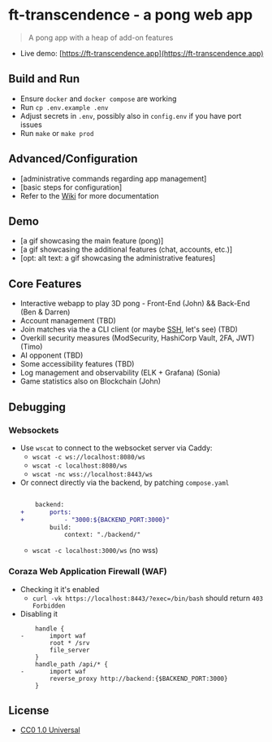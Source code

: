 # ft-transcendence - a pong web app

> A pong app with a heap of add-on features

- Live demo: [https://ft-transcendence.app](https://ft-transcendence.app)

## Build and Run

- Ensure `docker` and `docker compose` are working
- Run `cp .env.example .env`
- Adjust secrets in `.env`, possibly also in `config.env` if you have port issues
- Run `make` or `make prod`

## Advanced/Configuration

- [administrative commands regarding app management]
- [basic steps for configuration]
- Refer to the [Wiki](https://github.com/cubernetes/ft-transcendence/wiki) for more documentation

## Demo

- [a gif showcasing the main feature (pong)]
- [a gif showcasing the additional features (chat, accounts, etc.)]
- [opt: alt text: a gif showcasing the administrative features]

## Core Features

- Interactive webapp to play 3D pong - Front-End (John) && Back-End (Ben & Darren)
- Account management (TBD)
- Join matches via the a CLI client (or maybe [SSH](https://github.com/charmbracelet/wish), let's see) (TBD)
- Overkill security measures (ModSecurity, HashiCorp Vault, 2FA, JWT) (Timo)
- AI opponent (TBD)
- Some accessibility features (TBD)
- Log management and observability (ELK + Grafana) (Sonia)
- Game statistics also on Blockchain (John)

## Debugging

### Websockets

- Use `wscat` to connect to the websocket server via Caddy:
  - `wscat -c ws://localhost:8080/ws`
  - `wscat -c localhost:8080/ws`
  - `wscat -nc wss://localhost:8443/ws`
- Or connect directly via the backend, by patching `compose.yaml`
  ```diff

      backend:
  +       ports:
  +           - "3000:${BACKEND_PORT:3000}"
          build:
              context: "./backend/"
  ```
  - `wscat -c localhost:3000/ws` (no wss)

### Coraza Web Application Firewall (WAF)

- Checking it it's enabled
  - `curl -vk https://localhost:8443/?exec=/bin/bash` should return `403 Forbidden`
- Disabling it
  ```Caddy
      handle {
  -       import waf
          root * /srv
          file_server
      }
      handle_path /api/* {
  -       import waf
          reverse_proxy http://backend:{$BACKEND_PORT:3000}
      }
  ```

## License

- [CC0 1.0 Universal](LICENSE)

